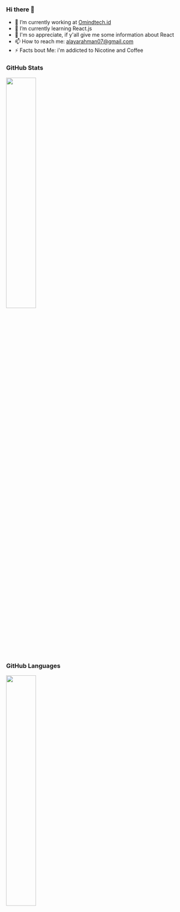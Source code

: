 ### Hi there 👋

- 🔭 I’m currently working at [Omindtech.id](https://omindtech.id/)
- 🌱 I’m currently learning React.js
- 💬 I'm so appreciate, if y'all give me some information about React
- 📫 How to reach me: alayarahman07@gmail.com
- ⚡ Facts bout Me: i'm addicted to Nicotine and Coffee

### GitHub Stats
<div><img style="height: auto; width: 40%;" class="img" src="https://github-readme-stats.vercel.app/api?username=dayCod&theme=radical&show_icons=true&include_all_commits=true&hide_border=true" /></div>

### GitHub Languages
<div><img style="height: auto; width: 40%;" class="img" src="https://github-readme-stats.vercel.app/api/top-langs/?username=dayCod&theme=radical&langs_count=8&layout=compact&hide_border=true" /></div>

